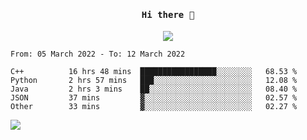 <h4 align="center"><samp> Hi there 👋  </samp></h4>

<p align="center">
  
  <a href="https://github.com/bznick98">
    <img align="center" src="https://github-readme-stats.vercel.app/api?username=bznick98&hide=issues,prs&show_icons=true&theme=gruvbox" />
  </a>
  
  <!--START_SECTION:waka-->

```text
From: 05 March 2022 - To: 12 March 2022

C++          16 hrs 48 mins  █████████████████░░░░░░░░   68.53 %
Python       2 hrs 57 mins   ███░░░░░░░░░░░░░░░░░░░░░░   12.08 %
Java         2 hrs 3 mins    ██░░░░░░░░░░░░░░░░░░░░░░░   08.40 %
JSON         37 mins         ▓░░░░░░░░░░░░░░░░░░░░░░░░   02.57 %
Other        33 mins         ▓░░░░░░░░░░░░░░░░░░░░░░░░   02.27 %
```

<!--END_SECTION:waka-->
  
 
</p>

![](https://visitor-badge.glitch.me/badge?page_id=bznick98.bznick98)
